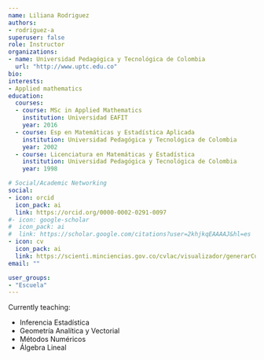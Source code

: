 ```yaml
---
name: Liliana Rodriguez 
authors:
- rodriguez-a
superuser: false
role: Instructor 
organizations:
- name: Universidad Pedagógica y Tecnológica de Colombia
  url: "http://www.uptc.edu.co"
bio: 
interests:
- Applied mathematics
education:
  courses:
  - course: MSc in Applied Mathematics
    institution: Universidad EAFIT
    year: 2016
  - course: Esp en Matemáticas y Estadística Aplicada
    institution: Universidad Pedagógica y Tecnológica de Colombia
    year: 2002
  - course: Licenciatura en Matemáticas y Estadística
    institution: Universidad Pedagógica y Tecnológica de Colombia
    year: 1998

# Social/Academic Networking
social:
- icon: orcid
  icon_pack: ai
  link: https://orcid.org/0000-0002-0291-0097
#- icon: google-scholar
#  icon_pack: ai
#  link: https://scholar.google.com/citations?user=2khjkqEAAAAJ&hl=es
- icon: cv
  icon_pack: ai
  link: https://scienti.minciencias.gov.co/cvlac/visualizador/generarCurriculoCv.do?cod_rh=0000267406
email: ""

user_groups:
- "Escuela"
---
```


Currently teaching:
+ Inferencia Estadística
+ Geometría Analítica y Vectorial
+ Métodos Numéricos
+ Álgebra Lineal

